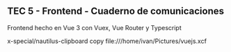 ## TEC 5 - Frontend - Cuaderno de comunicaciones

Frontend hecho en Vue 3 con Vuex, Vue Router y Typescript

x-special/nautilus-clipboard
copy
file:///home/ivan/Pictures/vuejs.xcf
